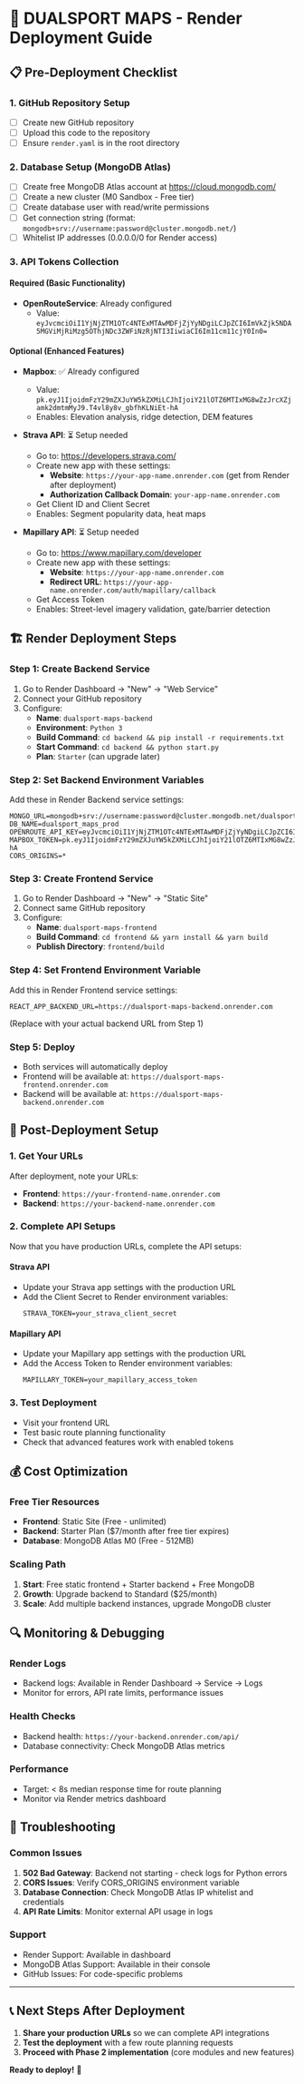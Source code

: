 # 🚀 DUALSPORT MAPS - Render Deployment Guide

## 📋 Pre-Deployment Checklist

### 1. GitHub Repository Setup
- [ ] Create new GitHub repository
- [ ] Upload this code to the repository
- [ ] Ensure `render.yaml` is in the root directory

### 2. Database Setup (MongoDB Atlas)
- [ ] Create free MongoDB Atlas account at https://cloud.mongodb.com/
- [ ] Create a new cluster (M0 Sandbox - Free tier)
- [ ] Create database user with read/write permissions
- [ ] Get connection string (format: `mongodb+srv://username:password@cluster.mongodb.net/`)
- [ ] Whitelist IP addresses (0.0.0.0/0 for Render access)

### 3. API Tokens Collection

#### Required (Basic Functionality)
- **OpenRouteService**: Already configured
  - Value: `eyJvcmciOiI1YjNjZTM1OTc4NTExMTAwMDFjZjYyNDgiLCJpZCI6ImVkZjk5NDA5MGViMjRiMzg5OThjNDc3ZWFiNzRjNTI3IiwiaCI6Im11cm11cjY0In0=`

#### Optional (Enhanced Features)
- **Mapbox**: ✅ Already configured
  - Value: `pk.eyJ1IjoidmFzY29mZXJuYW5kZXMiLCJhIjoiY21lOTZ6MTIxMG8wZzJrcXZjamk2dmtmMyJ9.T4vl8y8v_gbfhKLNiEt-hA`
  - Enables: Elevation analysis, ridge detection, DEM features

- **Strava API**: ⏳ Setup needed
  - Go to: https://developers.strava.com/
  - Create new app with these settings:
    - **Website**: `https://your-app-name.onrender.com` (get from Render after deployment)
    - **Authorization Callback Domain**: `your-app-name.onrender.com`
  - Get Client ID and Client Secret
  - Enables: Segment popularity data, heat maps

- **Mapillary API**: ⏳ Setup needed
  - Go to: https://www.mapillary.com/developer
  - Create new app with these settings:
    - **Website**: `https://your-app-name.onrender.com`
    - **Redirect URL**: `https://your-app-name.onrender.com/auth/mapillary/callback`
  - Get Access Token
  - Enables: Street-level imagery validation, gate/barrier detection

## 🏗️ Render Deployment Steps

### Step 1: Create Backend Service
1. Go to Render Dashboard → "New" → "Web Service"
2. Connect your GitHub repository
3. Configure:
   - **Name**: `dualsport-maps-backend`
   - **Environment**: `Python 3`
   - **Build Command**: `cd backend && pip install -r requirements.txt`
   - **Start Command**: `cd backend && python start.py`
   - **Plan**: `Starter` (can upgrade later)

### Step 2: Set Backend Environment Variables
Add these in Render Backend service settings:

```
MONGO_URL=mongodb+srv://username:password@cluster.mongodb.net/dualsport_maps_prod
DB_NAME=dualsport_maps_prod
OPENROUTE_API_KEY=eyJvcmciOiI1YjNjZTM1OTc4NTExMTAwMDFjZjYyNDgiLCJpZCI6ImVkZjk5NDA5MGViMjRiMzg5OThjNDc3ZWFiNzRjNTI3IiwiaCI6Im11cm11cjY0In0=
MAPBOX_TOKEN=pk.eyJ1IjoidmFzY29mZXJuYW5kZXMiLCJhIjoiY21lOTZ6MTIxMG8wZzJrcXZjamk2dmtmMyJ9.T4vl8y8v_gbfhKLNiEt-hA
CORS_ORIGINS=*
```

### Step 3: Create Frontend Service
1. Go to Render Dashboard → "New" → "Static Site"
2. Connect same GitHub repository
3. Configure:
   - **Name**: `dualsport-maps-frontend`
   - **Build Command**: `cd frontend && yarn install && yarn build`
   - **Publish Directory**: `frontend/build`

### Step 4: Set Frontend Environment Variable
Add this in Render Frontend service settings:
```
REACT_APP_BACKEND_URL=https://dualsport-maps-backend.onrender.com
```
(Replace with your actual backend URL from Step 1)

### Step 5: Deploy
- Both services will automatically deploy
- Frontend will be available at: `https://dualsport-maps-frontend.onrender.com`
- Backend will be available at: `https://dualsport-maps-backend.onrender.com`

## 🔧 Post-Deployment Setup

### 1. Get Your URLs
After deployment, note your URLs:
- **Frontend**: `https://your-frontend-name.onrender.com`
- **Backend**: `https://your-backend-name.onrender.com`

### 2. Complete API Setups
Now that you have production URLs, complete the API setups:

#### Strava API
- Update your Strava app settings with the production URL
- Add the Client Secret to Render environment variables:
  ```
  STRAVA_TOKEN=your_strava_client_secret
  ```

#### Mapillary API  
- Update your Mapillary app settings with the production URL
- Add the Access Token to Render environment variables:
  ```
  MAPILLARY_TOKEN=your_mapillary_access_token
  ```

### 3. Test Deployment
- Visit your frontend URL
- Test basic route planning functionality
- Check that advanced features work with enabled tokens

## 💰 Cost Optimization

### Free Tier Resources
- **Frontend**: Static Site (Free - unlimited)
- **Backend**: Starter Plan ($7/month after free tier expires)
- **Database**: MongoDB Atlas M0 (Free - 512MB)

### Scaling Path
1. **Start**: Free static frontend + Starter backend + Free MongoDB
2. **Growth**: Upgrade backend to Standard ($25/month)
3. **Scale**: Add multiple backend instances, upgrade MongoDB cluster

## 🔍 Monitoring & Debugging

### Render Logs
- Backend logs: Available in Render Dashboard → Service → Logs
- Monitor for errors, API rate limits, performance issues

### Health Checks
- Backend health: `https://your-backend.onrender.com/api/`
- Database connectivity: Check MongoDB Atlas metrics

### Performance
- Target: < 8s median response time for route planning
- Monitor via Render metrics dashboard

## 🚨 Troubleshooting

### Common Issues
1. **502 Bad Gateway**: Backend not starting - check logs for Python errors
2. **CORS Issues**: Verify CORS_ORIGINS environment variable
3. **Database Connection**: Check MongoDB Atlas IP whitelist and credentials
4. **API Rate Limits**: Monitor external API usage in logs

### Support
- Render Support: Available in dashboard
- MongoDB Atlas Support: Available in their console
- GitHub Issues: For code-specific problems

---

## 📞 Next Steps After Deployment

1. **Share your production URLs** so we can complete API integrations
2. **Test the deployment** with a few route planning requests
3. **Proceed with Phase 2 implementation** (core modules and new features)

**Ready to deploy!** 🎉